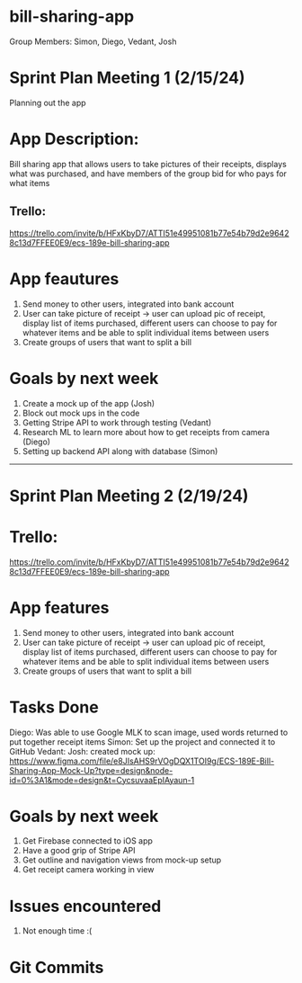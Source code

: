 # bill-sharing-app
Group Members: Simon, Diego, Vedant, Josh

# Sprint Plan Meeting 1 (2/15/24)
Planning out the app

# App Description: 
Bill sharing app that allows users to take pictures of their receipts, displays what was purchased, and have members of the group bid for who pays for what items

## Trello: 
https://trello.com/invite/b/HFxKbyD7/ATTI51e49951081b77e54b79d2e96428c13d7FFEE0E9/ecs-189e-bill-sharing-app

# App feautures
1) Send money to other users, integrated into bank account
2) User can take picture of receipt -> user can upload pic of receipt, display list of items purchased, different users can choose to pay for whatever items and be able to split individual items between users
3) Create groups of users that want to split a bill

# Goals by next week
1) Create a mock up of the app (Josh)
2) Block out mock ups in the code
3) Getting Stripe API to work through testing (Vedant)
4) Research ML to learn more about how to get receipts from camera (Diego)
5) Setting up backend API along with database (Simon)
-------------------------------------------------------------------------------
# Sprint Plan Meeting 2 (2/19/24)

# Trello: 
https://trello.com/invite/b/HFxKbyD7/ATTI51e49951081b77e54b79d2e96428c13d7FFEE0E9/ecs-189e-bill-sharing-app

# App features
1) Send money to other users, integrated into bank account
2) User can take picture of receipt -> user can upload pic of receipt, display list of items purchased, different users can choose to pay for whatever items and be able to split individual items between users
3) Create groups of users that want to split a bill

# Tasks Done
Diego: Was able to use Google MLK to scan image, used words returned to put together receipt items
Simon: Set up the project and connected it to GitHub
Vedant: 
Josh: created mock up: https://www.figma.com/file/e8JIsAHS9rVOgDQX1TOI9g/ECS-189E-Bill-Sharing-App-Mock-Up?type=design&node-id=0%3A1&mode=design&t=CycsuvaaEpIAyaun-1

# Goals by next week
1) Get Firebase connected to iOS app
2) Have a good grip of Stripe API
3) Get outline and navigation views from mock-up setup
4) Get receipt camera working in view 

# Issues encountered
1) Not enough time :(

# Git Commits


